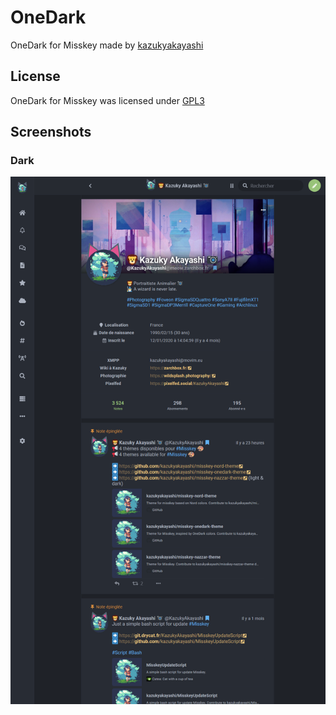 # OneDark 
OneDark for Misskey made by [kazukyakayashi](https://github.com/kazukyakayashi)

## License
OneDark for Misskey was licensed under [GPL3](LICENSE)

## Screenshots

### Dark
![OneDark](screenshot.png)